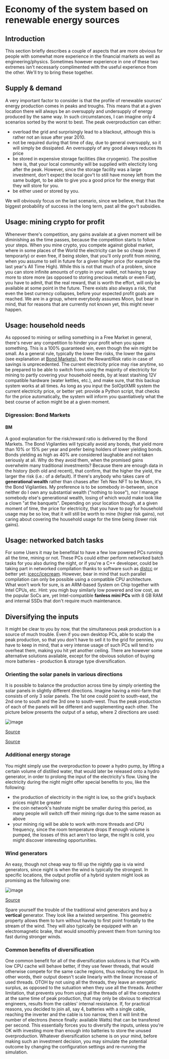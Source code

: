 # Economy of the system based on renewable energy sources

## Introduction 
This section briefly describes a couple of aspects that are more obvious for people with somewhat more experience in the financial markets as well as engineering/physics. 
Sometimes however experience in one of these two extremes isn't necessarly complimented with the useful experience from the other. 
We'll try to bring these together. 

## Supply & demand
A very important factor to consider is that the profile of renewable sources' energy production comes in peaks and troughs. 
This means that at a given location there will always be an oversupply and undersupply of energy produced by the same way.
In such circumstances, I can imagine only 4 scenarios sorted by the worst to best.
The peak overproduction can either:
- overload the grid and surprisingly lead to a blackout, although this is rather not an issue after year 2010.
- not be required during that time of day, due to general oversupply, so it will simply be dissipated. An oversupply of any good always reduces its price
- be stored in expensive storage facilities (like cryogenic). The positive here is, that your local community will be supplied with electicity long after the peak. However, since the storage facility was a large investment, don't expect the local gov't to still have money left from the same budget, to be able to give you a good price for the energy that they will store for you.
- be either used or stored by you.

We will obviously focus on the last scenario, since we believe, that it has the biggest probability of success in the long term, past all the gov't subsidies.

## Usage: mining crypto for profit
Whenever there's competition, any gains availale at a given moment will be diminishing as the time passes, because the competition starts to follow your steps.
When you mine crypto, you compete against global market, where in some places of the World the electricity can be so cheap (even if temporarly) or even free, if being stolen, that you'll only profit from mining, when you assume to sell in future for a given higher price (for example the last year's All Time High).
While this is not that much of a problem, since you can store infinite amounts of crypto in your wallet, not having to pay more to store more (as opposed to storing precious metals or even Fiat), you have to admit, that the real reward, that is worth the effort, will only be available at some point in the future.
There exists also always a risk, that even the best currency collapses, before your expected profit goals are reached. 
We are in a group, where everybody assumes Moon, but bear in mind, that for reasons that are currently not known yet, this might never happen.

## Usage: household needs
As opposed to mining or selling something in a Free Market in general, there's never any competition to hinder your profit when you spare something. 
This is a 100% guaranteed win, even though the win might be small.
As a general rule, typically the lower the risks, the lower the gains (see explanation at [Bond Markets](#bm)), but the Reward/Risk ratio in case of savings is unprecedented. 
The current electricity price may rise anytime, so be prepared to be able to switch from using the majority of electricity for mining to partly covering your household needs, by at least stashing 12V compatible hardware (water kettles, etc.), and make sure, that this backup system works at all times.
As long as you input the SolOptXMR system the current electricity price, or better yet: provide a Python script, that checks for the price automatically, the system will inform you quantiatively what the best course of action might be at a given moment. 


### Digression: Bond Markets
#### BM
A good explanation for the risk/reward ratio is delivered by the Bond Markets. 
The Bond Vigilanties will typically avoid any bonds, that yield more than 10% or 15% per year and prefer being holders of lower yielding bonds. 
Bonds yielding as high as 40% are considered laughable and not taken seriously at all. 
Why do they avoid them, when the promised gains overwhelm many traditional investments? 
Because there are enough data in the history (both old and recent), that confirm, that the higher the yield, the larger the risk (i.e.: of a default).
If there's anybody who takes care of **generational wealth** rather than chases after Teh Nex NFT to be Moon, it's the Bond Vigilanties.
My preference is to be somebody in-between, since neither do I own any substantial wealth ("nothing to loose"), nor I manage somebody else's generational wealth, losing of which would make look like a clown "at the banquets". 
Depending on your location though, at a given moment of time, the price for electricity, that you have to pay for household usage may be so low, that it will still be worth to mine (higher risk gains), not caring about covering the household usage for the time being (lower risk gains). 

## Usage: networked batch tasks
For some Users it may be benefitial to have a few low powered PCs running all the time, mining or not.
These PCs could either perform networked batch tasks for you also during the night, or if you're a C++ developer, could be taking part in networked compilation thanks to software such as [distcc](https://www.distcc.org/) or better yet: [icecc/icecream](https://github.com/icecc/icecream).
However, bear in mind that such parallel compilation can only be possible using a compatible CPU architecture.
What won't work for sure, is an ARM-based System on Chip together with Intel CPUs, etc. 
Hint: you migh buy similarly low powered and low cost, as the popular SoCs are, yet Intel-compatible **fanless mini PCs** with 8 GB RAM and internal SSDs that don't require much maintenance.

## Diversifying the inputs
It might be clear to you by now, that the simultaneous peak production is a source of much trouble.
Even if you own desktop PCs, able to scalp the peak production, so that you don't have to sell it to the grid for pennies, you have to keep in mind, that a very intense usage of such PCs will tend to overheat them, making you hit yet another ceiling.
There are however some alternative solutions available, except for the obvious solution of buying more batteries - production & storage type diversification.

### Orienting the solar panels in various directions
It is possible to balance the production across time by simply orienting the solar panels in slightly different directions. 
Imagine having a mini-farm that consists of only 3 solar panels. 
The 1st one could point to south-east, the 2nd one to south and the 3rd one to south-west.
Thus the peak production of each of the panels will be different and supplementing each other.
The picture below presents the output of a setup, where 2 directions are used:

![image](https://user-images.githubusercontent.com/63722585/164888181-a4d5a7f9-f3ea-46b6-b261-b2c736df4b70.png)

[Source](https://pvlib-python.readthedocs.io/en/stable/gallery/irradiance-transposition/plot_mixed_orientation.html#sphx-glr-gallery-irradiance-transposition-plot-mixed-orientation-py)

[Source](https://pvlib-python.readthedocs.io/en/stable/gallery/irradiance-transposition/plot_mixed_orientation.html#sphx-glr-gallery-irradiance-transposition-plot-mixed-orientation-py)

### Additional energy storage
You might simply use the overproduction to power a hydro pump, by lifting a certain volume of distilled water, that would later be released onto a hydro generator, in order to prolong the input of the electricity's flow.
Using the electricity during the night might offer special benefits to you, like the following:
- the production of electricity in the night is low, so the grid's buyback prices might be greater
- the coin network's hashrate might be smaller during this period, as many people will switch off their mining rigs due to the same reason as above
- your mining rig will be able to work with more threads and CPU frequency, since the room temperature drops 
If enough volume is pumped, the losses of this act aren't too large, the night is cold, you might discover interesting opportunities.   


### Wind generators
An easy, though not cheap way to fill up the nightly gap is via wind generators, since night is when the wind is typically the strongest. 
In specific locations, the output profile of a hybrid system might look as promising as the following one:

![image](https://user-images.githubusercontent.com/63722585/164888207-cb7c3315-1dfb-4137-bc0a-80783f31b53b.png)

[Source](https://www.researchgate.net/publication/319236214_Wind-Solar_Hybrid_System_-_An_Innovative_and_Smart_Approach_to_Augment_Renewable_Generation_and_Moderate_Variability_to_the_Grid)

Spare yourself the trouble of the traditional wind generators and buy a **vertical** generator.
They look like a twisted serpentine.
This geometric property allows them to turn without having to first point frontally to the stream of the wind.
They will also typically be equipped with an electromagnetic brake, that would smoothly prevent them from turning too fast during stronger winds.


### Common benefits of diversification
One common benefit for all of the diversification solutions is that PCs with low CPU cache will behave better, if they use fewer threads, that would otherwise compete for the same cache regions, thus reducing the output.
In other words, their output doesn't scale linearly with the linear increase of used threads.
OTOH by not using all the threads, they leave an energetic surplus, as opposed to the sutuation when they use all the threads.
Another limitation, that prevents you from using all the threads of all the computers at the same time of peak production, that may only be obvious to electrical engineers, results from the cables' internal resistance.
If, for practical reasons, you decided to join all, say 4, batteries with a single cable, reaching the inverter and the cable is too narrow, then it will limit the number of electrons (hence finally: available Watts) that can be transfered per second.
This essentially forces you to diversify the inputs, unless you're OK with investing more than enough into batteries to store the unused overproduction.
Whatever diversification scheme is on your mind, before making such an investment decision, you may simulate the potential outcome by changing the configuration settings and re-running the simulation.
